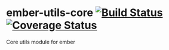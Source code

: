 ember-utils-core  [![Build Status](https://travis-ci.org/AdityaHegde/ember-utils-core.svg)](https://travis-ci.org/AdityaHegde/ember-utils-core) [![Coverage Status](https://coveralls.io/repos/AdityaHegde/ember-utils-core/badge.svg)](https://coveralls.io/r/AdityaHegde/ember-utils-core)
===========

Core utils module for ember
